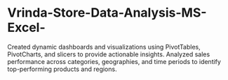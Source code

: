 # Vrinda-Store-Data-Analysis-MS-Excel-
Created dynamic dashboards and visualizations using PivotTables, PivotCharts, and slicers to provide actionable insights. Analyzed sales performance across categories, geographies, and time periods to identify top-performing products and regions.
